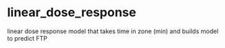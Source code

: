 # linear_dose_response
linear dose response model that takes time in zone (min) and builds model to predict FTP
